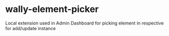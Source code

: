 # wally-element-picker


Local extension used in Admin Dashboard for picking element in respective for  add/update instance